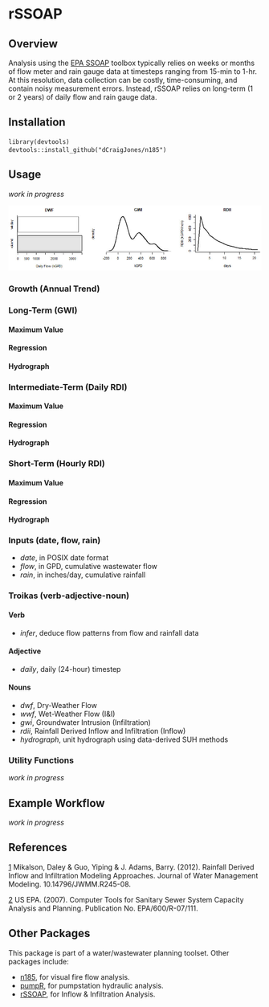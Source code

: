 # rSSOAP

## Overview
Analysis using the [EPA SSOAP](https://www.epa.gov/water-research/sanitary-sewer-overflow-analysis-and-planning-ssoap-toolbox) toolbox typically relies on weeks or months of flow meter and rain gauge data at timesteps ranging from 15-min to 1-hr. At this resolution, data collection can be costly, time-consuming, and contain noisy measurement errors.  Instead, rSSOAP relies on long-term (1 or 2 years) of daily flow and rain gauge data.

## Installation
```
library(devtools)
devtools::install_github("dCraigJones/n185")
```

## Usage
*work in progress*

![alt text](md/summary.jpg)

### Growth (Annual Trend)

### Long-Term (GWI)
#### Maximum Value
#### Regression
#### Hydrograph
  
### Intermediate-Term (Daily RDI)
#### Maximum Value
#### Regression
#### Hydrograph

### Short-Term (Hourly RDI)
#### Maximum Value
#### Regression
#### Hydrograph
### Inputs (date, flow, rain)
  - _date_, in POSIX date format
  - _flow_, in GPD, cumulative wastewater flow
  - _rain_, in inches/day, cumulative rainfall
  
  
### Troikas (verb-adjective-noun)

#### Verb
  - _infer_, deduce flow patterns from flow and rainfall data

#### Adjective
  - _daily_, daily (24-hour) timestep

#### Nouns
  - _dwf_, Dry-Weather Flow
  - _wwf_, Wet-Weather Flow (I&I)
  - _gwi_, Groundwater Intrusion (Infiltration)
  - _rdii_, Rainfall Derived Inflow and Infiltration (Inflow)
  - _hydrograph_, unit hydrograph using data-derived SUH methods
  
### Utility Functions

*work in progress*
  

## Example Workflow

*work in progress*



## References

[1](https://www.researchgate.net/publication/287852048_Rainfall_Derived_Inflow_and_Infiltration_Modeling_Approaches) Mikalson, Daley & Guo, Yiping & J. Adams, Barry. (2012). Rainfall Derived Inflow and Infiltration Modeling Approaches. Journal of Water Management Modeling. 10.14796/JWMM.R245-08. 

[2](https://nepis.epa.gov/Adobe/PDF/P1008BBP.pdf) US EPA. (2007). Computer Tools for Sanitary Sewer System Capacity Analysis and Planning. Publication No. EPA/600/R-07/111.

## Other Packages
This package is part of a water/wastewater planning toolset.  Other packages include:

- [n185](https://www.github.com/dCraigJones/n185/), for visual fire flow analysis.
- [pumpR](https://www.github.com/dCraigJones/pumpR/), for pumpstation hydraulic analysis.
- [rSSOAP](https://www.github.com/dCraigJones/rSSOAP/), for Inflow & Infiltration Analysis.
